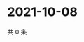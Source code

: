 # 2021-10-08

共 0 条

<!-- BEGIN -->
<!-- 最后更新时间 Fri Oct 08 2021 02:17:14 GMT+0800 (China Standard Time) -->

<!-- END -->
